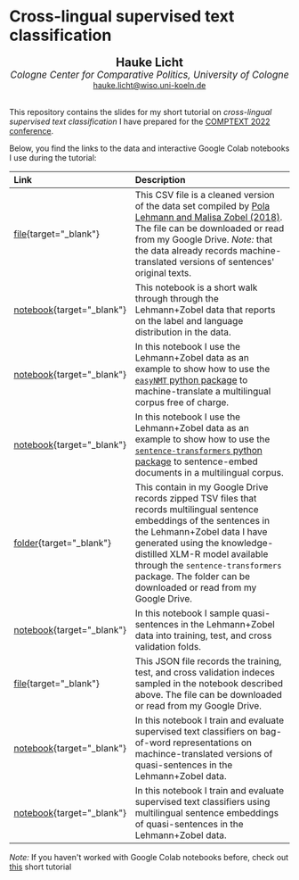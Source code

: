 # Cross-lingual supervised text classification


<center>
<b style="font-size: 150%">Hauke Licht</b>
<br>
<em style="font-size: 120%">Cologne Center for Comparative Politics, University of Cologne</em>
<br>
<a href="mailto:hauke.licht@wiso.uni-koeln.de">hauke.licht@wiso.uni-koeln.de</a>
</center>
<br>

This repository contains the slides for my short tutorial on *cross-lingual supervised text classification* I have prepared for the [COMPTEXT 2022 conference](https://www.comptextconference.org/4th-annual-comptext-conference-2022/).

Below, you find the links to the data and interactive Google Colab notebooks I use during the tutorial:

| Link | Description |
|:---- |:----- |
| [file](https://drive.google.com/file/d/1dvEh-p-uOPciJSe56Wqg25ji6S9kK_HQ/view?usp=sharing){target="_blank"} | This CSV file is a cleaned version of the data set compiled by [Pola Lehmann and Malisa Zobel (2018)](https://doi.org/10.1111/1475-6765.12266). The file can be downloaded or read from my Google Drive. *Note:* that the data already records machine-translated versions of sentences' original texts. |
| [notebook](https://colab.research.google.com/drive/15tgAUdM_zyNiD5i_aQsi4FAK8YBLbFy1?usp=sharing){target="_blank"} | This notebook is a short walk through through the Lehmann+Zobel data that reports on the label and language distribution in the data. |
| [notebook](https://colab.research.google.com/drive/1wOcGrYVQP1xphhzh9_xr_Fjlk9F5oJyc?usp=sharing){target="_blank"} | In this notebook I use the Lehmann+Zobel data as an example to show how to use the [`easyNMT` python package](https://github.com/UKPLab/EasyNMT) to machine-translate a multilingual corpus free of charge. |
| [notebook](https://colab.research.google.com/drive/1twzysCOemnXQ17A10FZvbJ86DeyIiNGm?usp=sharing){target="_blank"} | In this notebook I use the Lehmann+Zobel data as an example to show how to use the [`sentence-transformers` python package](https://www.sbert.net/examples/training/multilingual/README.html) to sentence-embed documents in a multilingual corpus. |
| [folder](https://drive.google.com/drive/folders/1CnoQBBvK4HiE1nGkSDWNFOCAHSscTam0?usp=sharing){target="_blank"} | This contain in my Google Drive records zipped TSV files that records multilingual sentence embeddings of the sentences in the Lehmann+Zobel data I have generated using the knowledge-distilled XLM-R model available through the `sentence-transformers` package. The folder can be downloaded or read from my Google Drive. |
| [notebook](https://colab.research.google.com/drive/1s31bJRpB4GizBIFQ1N6hhI9lc-PVY8kM?usp=sharing){target="_blank"} | In this notebook I sample quasi-sentences in the Lehmann+Zobel data into training, test, and cross validation folds. |
| [file](https://drive.google.com/file/d/1GVPIJzhjXJt0zQJrR_3rdi5QVIkuhpF7/view?usp=sharing){target="_blank"} | This JSON file records the training, test, and cross validation indeces sampled in the notebook described above. The file can be downloaded or read from my Google Drive.|
| [notebook](https://colab.research.google.com/drive/1Uwp3WZpVTrybj4nqK6zGeGE1eTJnUP6D?usp=sharing){target="_blank"} | In this notebook I train and evaluate supervised text classifiers on bag-of-word representations on machince-translated versions of quasi-sentences in the Lehmann+Zobel data. |
| [notebook](https://colab.research.google.com/drive/1K8mrFCOACKZvoVRa9qqZwVfyCpIWbJEl?usp=sharing){target="_blank"} | In this notebook I train and evaluate supervised text classifiers using multilingual sentence embeddings of quasi-sentences in the Lehmann+Zobel data. |

*Note:* If you haven't worked with Google Colab notebooks before, check out [this](https://colab.research.google.com/?utm_source=scs-index) short tutorial